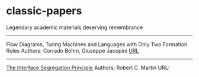 # classic-papers
Legendary academic materials deserving remembrance

---
Flow Diagrams, Turing Machines and Languages with Only Two Formation Rules
Authors: Corrado Böhm, Giuseppe Jacopini
[URL](https://github.com/berkekim/classic-papers/blob/main/flow-diagrams-turing-machines-and-languages-with-only-two-formation-rules.pdf)

---
[The Interface Segregation Principle](https://github.com/berkekim/classic-papers/blob/main/the-interface-segregation-principle.pdf)
Authors: Robert C. Martin
URL:
